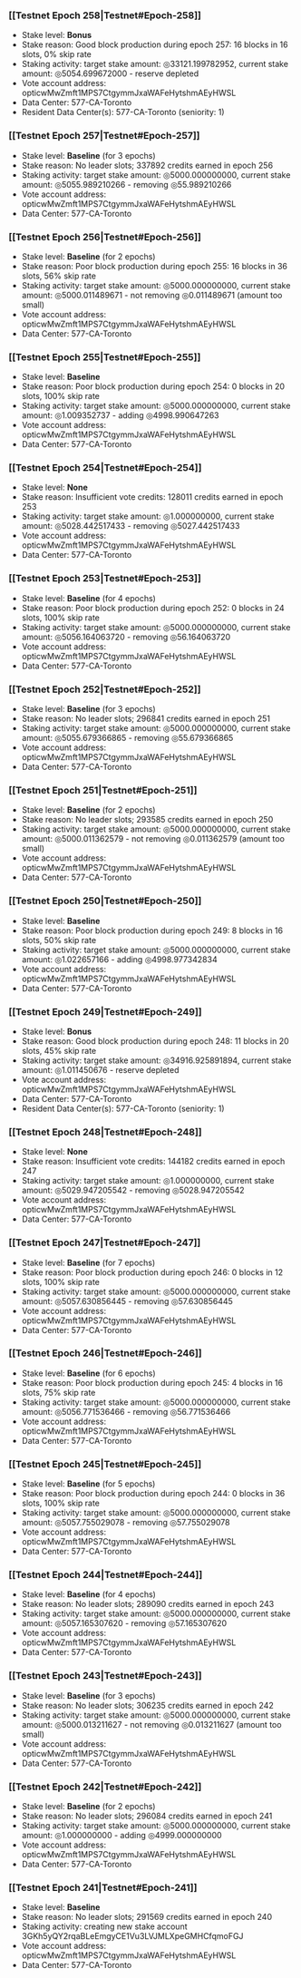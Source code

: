 ### [[Testnet Epoch 258|Testnet#Epoch-258]]
* Stake level: **Bonus**
* Stake reason: Good block production during epoch 257: 16 blocks in 16 slots, 0% skip rate
* Staking activity: target stake amount: ◎33121.199782952, current stake amount: ◎5054.699672000 - reserve depleted
* Vote account address: opticwMwZmft1MPS7CtgymmJxaWAFeHytshmAEyHWSL
* Data Center: 577-CA-Toronto
* Resident Data Center(s): 577-CA-Toronto (seniority: 1)
### [[Testnet Epoch 257|Testnet#Epoch-257]]
* Stake level: **Baseline** (for 3 epochs)
* Stake reason: No leader slots; 337892 credits earned in epoch 256
* Staking activity: target stake amount: ◎5000.000000000, current stake amount: ◎5055.989210266 - removing ◎55.989210266
* Vote account address: opticwMwZmft1MPS7CtgymmJxaWAFeHytshmAEyHWSL
* Data Center: 577-CA-Toronto
### [[Testnet Epoch 256|Testnet#Epoch-256]]
* Stake level: **Baseline** (for 2 epochs)
* Stake reason: Poor block production during epoch 255: 16 blocks in 36 slots, 56% skip rate
* Staking activity: target stake amount: ◎5000.000000000, current stake amount: ◎5000.011489671 - not removing ◎0.011489671 (amount too small)
* Vote account address: opticwMwZmft1MPS7CtgymmJxaWAFeHytshmAEyHWSL
* Data Center: 577-CA-Toronto
### [[Testnet Epoch 255|Testnet#Epoch-255]]
* Stake level: **Baseline**
* Stake reason: Poor block production during epoch 254: 0 blocks in 20 slots, 100% skip rate
* Staking activity: target stake amount: ◎5000.000000000, current stake amount: ◎1.009352737 - adding ◎4998.990647263
* Vote account address: opticwMwZmft1MPS7CtgymmJxaWAFeHytshmAEyHWSL
* Data Center: 577-CA-Toronto
### [[Testnet Epoch 254|Testnet#Epoch-254]]
* Stake level: **None**
* Stake reason: Insufficient vote credits: 128011 credits earned in epoch 253
* Staking activity: target stake amount: ◎1.000000000, current stake amount: ◎5028.442517433 - removing ◎5027.442517433
* Vote account address: opticwMwZmft1MPS7CtgymmJxaWAFeHytshmAEyHWSL
* Data Center: 577-CA-Toronto
### [[Testnet Epoch 253|Testnet#Epoch-253]]
* Stake level: **Baseline** (for 4 epochs)
* Stake reason: Poor block production during epoch 252: 0 blocks in 24 slots, 100% skip rate
* Staking activity: target stake amount: ◎5000.000000000, current stake amount: ◎5056.164063720 - removing ◎56.164063720
* Vote account address: opticwMwZmft1MPS7CtgymmJxaWAFeHytshmAEyHWSL
* Data Center: 577-CA-Toronto
### [[Testnet Epoch 252|Testnet#Epoch-252]]
* Stake level: **Baseline** (for 3 epochs)
* Stake reason: No leader slots; 296841 credits earned in epoch 251
* Staking activity: target stake amount: ◎5000.000000000, current stake amount: ◎5055.679366865 - removing ◎55.679366865
* Vote account address: opticwMwZmft1MPS7CtgymmJxaWAFeHytshmAEyHWSL
* Data Center: 577-CA-Toronto
### [[Testnet Epoch 251|Testnet#Epoch-251]]
* Stake level: **Baseline** (for 2 epochs)
* Stake reason: No leader slots; 293585 credits earned in epoch 250
* Staking activity: target stake amount: ◎5000.000000000, current stake amount: ◎5000.011362579 - not removing ◎0.011362579 (amount too small)
* Vote account address: opticwMwZmft1MPS7CtgymmJxaWAFeHytshmAEyHWSL
* Data Center: 577-CA-Toronto
### [[Testnet Epoch 250|Testnet#Epoch-250]]
* Stake level: **Baseline**
* Stake reason: Poor block production during epoch 249: 8 blocks in 16 slots, 50% skip rate
* Staking activity: target stake amount: ◎5000.000000000, current stake amount: ◎1.022657166 - adding ◎4998.977342834
* Vote account address: opticwMwZmft1MPS7CtgymmJxaWAFeHytshmAEyHWSL
* Data Center: 577-CA-Toronto
### [[Testnet Epoch 249|Testnet#Epoch-249]]
* Stake level: **Bonus**
* Stake reason: Good block production during epoch 248: 11 blocks in 20 slots, 45% skip rate
* Staking activity: target stake amount: ◎34916.925891894, current stake amount: ◎1.011450676 - reserve depleted
* Vote account address: opticwMwZmft1MPS7CtgymmJxaWAFeHytshmAEyHWSL
* Data Center: 577-CA-Toronto
* Resident Data Center(s): 577-CA-Toronto (seniority: 1)
### [[Testnet Epoch 248|Testnet#Epoch-248]]
* Stake level: **None**
* Stake reason: Insufficient vote credits: 144182 credits earned in epoch 247
* Staking activity: target stake amount: ◎1.000000000, current stake amount: ◎5029.947205542 - removing ◎5028.947205542
* Vote account address: opticwMwZmft1MPS7CtgymmJxaWAFeHytshmAEyHWSL
* Data Center: 577-CA-Toronto
### [[Testnet Epoch 247|Testnet#Epoch-247]]
* Stake level: **Baseline** (for 7 epochs)
* Stake reason: Poor block production during epoch 246: 0 blocks in 12 slots, 100% skip rate
* Staking activity: target stake amount: ◎5000.000000000, current stake amount: ◎5057.630856445 - removing ◎57.630856445
* Vote account address: opticwMwZmft1MPS7CtgymmJxaWAFeHytshmAEyHWSL
* Data Center: 577-CA-Toronto
### [[Testnet Epoch 246|Testnet#Epoch-246]]
* Stake level: **Baseline** (for 6 epochs)
* Stake reason: Poor block production during epoch 245: 4 blocks in 16 slots, 75% skip rate
* Staking activity: target stake amount: ◎5000.000000000, current stake amount: ◎5056.771536466 - removing ◎56.771536466
* Vote account address: opticwMwZmft1MPS7CtgymmJxaWAFeHytshmAEyHWSL
* Data Center: 577-CA-Toronto
### [[Testnet Epoch 245|Testnet#Epoch-245]]
* Stake level: **Baseline** (for 5 epochs)
* Stake reason: Poor block production during epoch 244: 0 blocks in 36 slots, 100% skip rate
* Staking activity: target stake amount: ◎5000.000000000, current stake amount: ◎5057.755029078 - removing ◎57.755029078
* Vote account address: opticwMwZmft1MPS7CtgymmJxaWAFeHytshmAEyHWSL
* Data Center: 577-CA-Toronto
### [[Testnet Epoch 244|Testnet#Epoch-244]]
* Stake level: **Baseline** (for 4 epochs)
* Stake reason: No leader slots; 289090 credits earned in epoch 243
* Staking activity: target stake amount: ◎5000.000000000, current stake amount: ◎5057.165307620 - removing ◎57.165307620
* Vote account address: opticwMwZmft1MPS7CtgymmJxaWAFeHytshmAEyHWSL
* Data Center: 577-CA-Toronto
### [[Testnet Epoch 243|Testnet#Epoch-243]]
* Stake level: **Baseline** (for 3 epochs)
* Stake reason: No leader slots; 306235 credits earned in epoch 242
* Staking activity: target stake amount: ◎5000.000000000, current stake amount: ◎5000.013211627 - not removing ◎0.013211627 (amount too small)
* Vote account address: opticwMwZmft1MPS7CtgymmJxaWAFeHytshmAEyHWSL
* Data Center: 577-CA-Toronto
### [[Testnet Epoch 242|Testnet#Epoch-242]]
* Stake level: **Baseline** (for 2 epochs)
* Stake reason: No leader slots; 296084 credits earned in epoch 241
* Staking activity: target stake amount: ◎5000.000000000, current stake amount: ◎1.000000000 - adding ◎4999.000000000
* Vote account address: opticwMwZmft1MPS7CtgymmJxaWAFeHytshmAEyHWSL
* Data Center: 577-CA-Toronto
### [[Testnet Epoch 241|Testnet#Epoch-241]]
* Stake level: **Baseline**
* Stake reason: No leader slots; 291569 credits earned in epoch 240
* Staking activity: creating new stake account 3GKh5yQY2rqaBLeEmgyCE1Vu3LVJMLXpeGMHCfqmoFGJ
* Vote account address: opticwMwZmft1MPS7CtgymmJxaWAFeHytshmAEyHWSL
* Data Center: 577-CA-Toronto